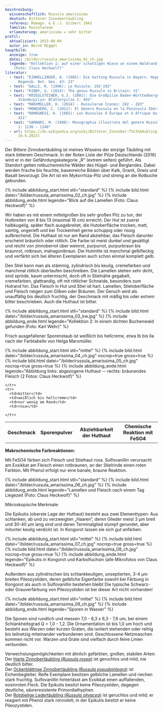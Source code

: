 ```yaml
---
beschreibung:
  wissenschaftlich: Russula amarissima
  deutsch: Bitterer Zinnobertäubling
  referenz: Romagn. & E.-J. Gilbert 1943
  familie: Russulaceae
  erlaeuterung: amarissima = sehr bitter
profil:
  aktualisiert: 2023-08-04
  autor_in: Bernd Miggel
hauptbild:
  anzeige: true
  datei: /bilder/russula_amarissima_01_ch.jpg
  legende: "Kollektion 1: auf einer schattigen Wiese an einem Waldrand gefunden
    (Foto: Claus Heckwolf)"
literatur:
  - text: "EINHELLINGER, A. (1985): Die Gattung Russula in Bayern. Hoppea, Denkschr.
      Regensb. Bot. Ges. 43: 23"
  - text: "GALLI, R. (1996): Le Russule: 192-193"
  - text: "KIBBY, G. (2014): The genus Russula in Britain: 31"
  - text: "KRIEGLSTEINER, G.J. (2001): Die Großpilze Baden-Württembergs, Bd. 2.
      Ständerpilze: Blätterpilze I: 493"
  - text: "MARXMÜLLER, H. (2014) - Russularum Icones: 282 - 283"
  - text: "MONEDERO, C. (2012): El Género Russula en la Península Ibérica: 290 - 291"
  - text: "ROMAGNESI, H. (1985): Les Russules d ́Europe et d ́Afrique du Nord: 419 -
      421"
  - text: "SARNARI, M. (1998): Monographia illustrata del genere Russula in Europa
      1: 1136 - 1140"
  - url: https://de.wikipedia.org/wiki/Bitterer_Zinnober-T%C3%A4ubling (abgerufen am
      19.6.2023)
---
```

Der Bittere Zinnobertäubling ist meines Wissens  der einzige Täubling mit stark bitterem Geschmack. In der Roten Liste der Pilze Deutschlands (2016) wird er in der Gefährdungskategorie „R“ (extrem selten) geführt. Als Standort gelten rotbuchenreiche Wälder des Hügel- und Berglandes. Dabei werden frische bis feuchte, basenreiche Böden über Kalk, Granit, Gneis und Basalt bevorzugt. Die Art ist ein Mykorrhiza-Pilz und streng an die Rotbuche gebunden.

{% include abbildung_start.html stil="standard" %}
{% include bild.html datei="/bilder/russula_amarissima_02_ch.jpg" %}
{% include abbildung_ende.html legende="Blick auf die Lamellen (Foto: Claus Heckwolf)" %}

Wir haben es mit einem mittelgroßen bis sehr großen Pilz zu tun, der Hutbreiten von 8 bis 13 (maximal 16 cm) erreicht. Der Hut ist zuerst halbkugelig, später flach ausgebreitet, die Hutoberfläche trocken, matt, samtig, ungerieft und bei Trockenheit gerne schuppig oder rissig aufbrechend. Die Huthaut ist nur am Rand abziehbar, das Fleisch darunter erscheint bräunlich oder rötlich. Die Farbe ist meist dunkel und gesättigt und reicht von zinnoberrot über weinrot, purpurrot, purpurbraun bis braunrot, rotbraun, mahagonibraun. Die Hutmitte ist manchmal gelbfleckig und verfärbt sich bei älteren Exemplaren auch schon einmal komplett gelb.

Den Stiel kann man als stämmig, zylindrisch bis keulig, cremefarben und manchmal rötlich überlaufen beschreiben. Die Lamellen stehen sehr dicht, sind spröde, kaum untermischt, doch oft in Stielnähe gegabelt, cremefarben, glattrandig, oft mit rötlicher Schneide, besonders zum Hutrand hin. Das Fleisch in Hut und Stiel ist hart. Lamellen, Stieloberfläche und Fleisch neigen zum Gilben oder Bräunen. Der Geruch wird als unauffällig bis deutlich fruchtig, der Geschmack mit mäßig bis oder extrem bitter beschrieben. Auch die Huthaut ist bitter.

{% include abbildung_start.html stil="standard" %}
{% include bild.html datei="/bilder/russula_amarissima_03_kw.jpg" %}
{% include abbildung_ende.html legende="Kollektion 2: In einem dichten Buchenwald gefunden (Foto: Karl Wehr)" %}

Frisch ausgefallener Sporenstaub ist weißlich bis hellcreme, etwa Ib bis IIa nach der Farbtabelle von Helga Marxmüller.

{% include abbildung_start.html stil="mittel" %}
{% include bild.html datei="/bilder/russula_amarissima_04_ch.jpg" nocrop=true gross=true %}
{% include bild.html datei="/bilder/russula_amarissima_05_ch.jpg" nocrop=true gross=true %}
{% include abbildung_ende.html legende="Abbildung links: abgezogene Huthaut -- rechts: bräunendes Fleisch (2 Fotos: Claus Heckwolf)" %}

<div class="table-responsive">
  <table class="table taeubling">
    <tr>
      <th rowspan="2">Geschmack</th>
      <th rowspan="2">Sporenpulver</th>
      <th rowspan="2">Abziehbarkeit der Huthaut</th>
      <th colspan="3" class="text-center">Chemische Reaktion mit FeSO4</th>
    </tr>
    <tr>
      
      
    </tr>
    <tr>
      <td>bitter</td>
      <td>weißlich bis hellcreme</td>
      <td>nur wenig am Rand</td>
      <td>rosa</td>
       
    </tr>
  </table>
</div>

**Makrochemische Farbreaktionen:**

Mit FeSO4 färben sich Fleisch und Stielhaut rosa.
Sulfovanillin verursacht am Exsikkat am Fleisch einen rotbraunen, an der Stielrinde einen roten Farbton.
Mit Phenol erfolgt nur eine banale, braune Reaktion.

{% include abbildung_start.html stil="standard" %}
{% include bild.html datei="/bilder/russula_amarissima_06_ch.jpg" %}
{% include abbildung_ende.html legende="Lamellen und Fleisch nach einem Tag Liegezeit (Foto: Claus Heckwolf)" %}

Mikroskopische Merkmale:

Die Epikutis (oberste Lage der Huthaut) besteht aus zwei Elementtypen:
Aus schlanken, ab und zu verzweigten „Haaren“, deren Glieder meist 3 µm breit und 30-40 µm lang sind und deren Terminalglied stumpf gerundet, aber mitunter keulig verdickt ist. In Kongorot lassen sie sich gut anfärben.

{% include abbildung_start.html stil="mittel" %}
{% include bild.html datei="/bilder/russula_amarissima_07_ch.jpg" nocrop=true gross=true %}
{% include bild.html datei="/bilder/russula_amarissima_08_ch.jpg" nocrop=true gross=true %}
{% include abbildung_ende.html legende="Epikutis in Kongorot und Karbolfuchsin (alle Mikrofotos von Claus Heckwolf)" %}

Außerdem aus  zylindrischen bis schlankkeuligen, unseptierten, 3-4 µm breiten Pileozystiden, deren gelbliche Eigenfarbe sowohl bei Färbung in Kongorot als auch in Sulfovanillin bestehen bleibt Die typische Schwarz- oder Grauverfärbung von Pileozystiden ist bei dieser Art nicht vorhanden!

{% include abbildung_start.html stil="mittel" %}
{% include bild.html datei="/bilder/russula_amarissima_09_ch.jpg" %}
{% include abbildung_ende.html legende="Sporen in Wasser" %}

Die Sporen sind rundlich und messen 7,0 - 8,3 x 6,3 - 7,6 um, bei einem Schlankheitsgrad Q = 1,0 - 1,2. Die Ornamentation ist bis 1,0 um hoch und besteht aus Warzen oder kurzen Graten, die isoliert stehenden oder reihig bis teilnetzig miteinander verbundenen sind. Geschlossene Netzmaschen kommen nicht vor. Warzen und Grate sind vielfach durch feine Linien verbunden.

Verwechslungsmöglichkeiten mit ähnlich gefärbten, großen, stabilen Arten:\
Der [Harte Zinnobertäubling (*Russula rosea*)](/pilze/russula-rosea-harter-zinnobertäubling) ist geruchlos und mild, nie deutlich bitter.\
Der [Ockerblättrige Zinnobertäubling (*Russula pseudointegra*)](/pilze/russula-pseudointegra-ockerblättriger-zinnobertäubling) ist Eichenbegleiter. Reife Exemplare besitzen gelbliche Lamellen und riechen stark fruchtig. Sulfovanillin hinterlässt am Exsikkat einen auffallenden, eosinroten Fleck. Die Epikutis besitzt keine Pileozystiden, dagegen deutliche, säureresistente Primordialhyphen.\
Der [Rotstielige Ledertäubling (*Russula olivacea*)](/pilze/russula-olivacea-rotstieliger-ledertäubling) ist geruchlos und mild; er reagiert mit Phenol stark rotviolett; in der Epikutis besitzt er keine Pileozystiden.
